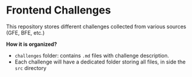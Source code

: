 # Frontend Challenges

This repository stores different challenges collected from various sources (GFE, BFE, etc.)

**How it is organized?**

- `challenges` folder: contains `.md` files with challenge description.
- Each challenge will have a dedicated folder storing all files, in side the `src` directory
